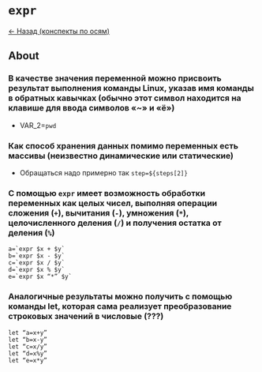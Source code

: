 # `expr`

[<- Назад (конспекты по осям)](https://github.com/boorlakov/zettelkasten/blob/main/university/operation%20systems%20and%20IDE/README.md)

## About

### В качестве значения переменной можно присвоить результат выполнения команды Linux, указав имя команды в обратных кавычках (обычно этот символ находится на клавише для ввода символов «~» и «ё»)

- VAR_2=`pwd`

### Как способ хранения данных помимо переменных есть массивы (неизвестно динамические или статические)

- Обращаться надо примерно так `step=${steps[2]}`

### С помощью `expr` имеет возможность обработки переменных как целых чисел, выполняя операции сложения (**`+`**), вычитания (**`-`**), умножения (**`*`**), целочисленного деления (**`/`**) и получения остатка от деления (**`%`**)

```shell
a=`expr $x + $y`
b=`expr $x - $y`
c=`expr $x / $y`
d=`expr $x % $y`
e=`expr $x “*” $y`
```

### Аналогичные результаты можно получить с помощью команды let, которая сама реализует преобразование строковых значений в числовые (???)

```shell
let “a=x+y”
let “b=x-y”
let “c=x/y”
let “d=x%y”
let “e=x*y”
```
